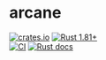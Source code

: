 arcane
======

[![crates.io](https://img.shields.io/crates/v/arcane.svg "crates.io")](https://crates.io/crates/arcane)
[![Rust 1.81+](https://img.shields.io/badge/rustc-1.81+-lightgray.svg "Rust 1.81+")](https://blog.rust-lang.org/2024/09/05/Rust-1.81.0.html)  
[![CI](https://github.com/arcane-rs/arcane/workflows/CI/badge.svg?branch=main "CI")](https://github.com/arcane-rs/arcane/actions?query=workflow%3ACI+branch%3Amain)
[![Rust docs](https://docs.rs/arcane/badge.svg "Rust docs")](https://docs.rs/arcane)
